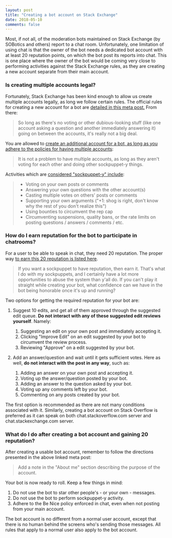 ```yaml
---
layout: post
title: "Creating a bot account on Stack Exchange"
date: 2018-05-10
comments: false
---
```



Most, if not all, of the moderation bots maintained on Stack Exchange (by SOBotics and others) report to a chat room. Unfortunately, one limitation of using chat is that 
the owner of the bot needs a dedicated bot account with at least 20 reputation points, on which the bot post its reports into chat. This is one place 
where the owner of the bot would be coming very close to performing activities against the Stack Exchange rules, as they are creating a new account separate from their main account.

### Is creating multiple accounts legal?

Fortunately, Stack Exchange has been kind enough to allow us create multiple accounts legally, as long we follow certain rules. 
The official rules for creating a new account for a bot are [detailed in this meta post.][1] From there:

> So long as there's no voting or other dubious-looking stuff (like one account asking a question and another immediately 
answering it) going on between the accounts, it's really not a big deal.

You are allowed to [create an additional account for a bot, as long as you adhere to the policies for having multiple accounts][2]:

> It is not a problem to have multiple accounts, as long as they aren't voting for each other and doing other sockpuppet-y things.

Activities which are [considered "sockpuppet-y" include][3]:

>  - Voting on your own posts or comments 
>  - Answering your own questions  with the other account(s) 
>  - Casting multiple votes on others' posts or    comments 
>  - Supporting your own arguments ("+1: shog is right, don't    know why the rest of you don't realize this") 
>  - Using bounties to    circumvent the rep cap 
>  - Circumventing suspensions, quality bans, or    the rate limits on posting questions / answers / comments / etc.

### How do I earn reputation for the bot to participate in chatrooms? 

For a user to be able to speak in chat, they need 20 reputation. The proper way [to earn this 20 reputation is listed here][4]. 

> If you want a sockpuppet to have reputation, then earn it. That's what I do with my sockpuppets, and I certainly have
 a lot more opportunities to abuse the system than y'all do. If you can't play it straight while creating your bot, 
 what confidence can we have in the bot being honorable once it's up and running?

Two options for getting the required reputation for your bot are:

1. Suggest 10 edits, and get all of them approved through the suggested edit queue. **Do not interact with any of these 
suggested edit reviews yourself**. Namely: 

   1. Suggesting an edit on your own post and immediately accepting it. 
   2. Clicking "Improve Edit" on an edit suggested by your bot to circumvent the review process.
   3. Reviewing "Approve" on a edit suggested by your bot. 

2. Add an answer/question and wait until it gets sufficient votes. Here as well, **do not interact with the post in any way**, such as:

   1. Adding an answer on your own post and accepting it.
   2. Voting up the answer/question posted by your bot. 
   3. Adding an answer to the question asked by your bot. 
   4. Voting up any comments left by your bot. 
   5. Commenting on any posts created by your bot. 

The first option is recommended as there are not many conditions associated with it. Similarly, creating a bot account on Stack Overflow 
is preferred as it can speak on both chat.stackoverflow.com server and chat.stackexchange.com server. 

### What do I do after creating a bot account and gaining 20 reputation? 

After creating a usable bot account, remember to follow the directions presented in the above linked meta post:

> Add a note in the "About me" section describing the purpose of the account. 

Your bot is now ready to roll. Keep a few things in mind: 

1. Do not use the bot to star other people's - or your own - messages. 
2. Do not use the bot to perform sockpuppet-y activity. 
3. Adhere to the Be Nice policy enforced in chat, even when not posting from your main account. 

The bot account is no different from a normal user account, except that there is no human behind the screens who's sending those messages. 
All rules that apply to a normal user also apply to the bot account. 

  [1]: https://meta.stackexchange.com/questions/148914/officially-sanctioned-second-account
  [2]: https://meta.stackexchange.com/questions/35593/whats-the-policy-about-having-multiple-user-accounts
  [3]: https://meta.stackexchange.com/questions/57682/how-should-sockpuppets-be-handled-on-stack-exchange
  [4]: https://meta.stackexchange.com/questions/288144/how-should-a-bot-earn-enough-reputation-to-perform-the-actions-necessary-for-tha
